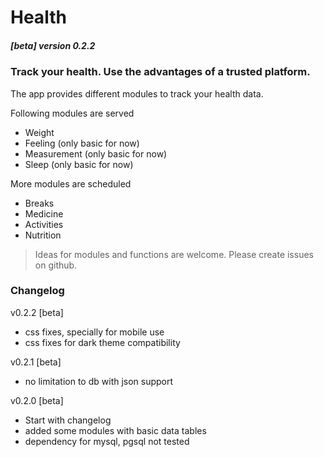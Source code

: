 # Health
##### [beta] version 0.2.2
### Track your health. Use the advantages of a trusted platform.

The app provides different modules to track your  health data.

Following modules are served
- Weight
- Feeling (only basic for now)
- Measurement (only basic for now)
- Sleep (only basic for now)

More modules are scheduled
- Breaks
- Medicine
- Activities
- Nutrition

>Ideas for modules and functions are welcome. Please create issues on github.

### Changelog

v0.2.2 [beta]
- css fixes, specially for mobile use
- css fixes for dark theme compatibility

v0.2.1 [beta]
- no limitation to db with json support

v0.2.0 [beta]
- Start with changelog
- added some modules with basic data tables
- dependency for mysql, pgsql not tested
